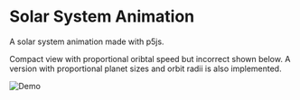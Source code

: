 # Solar System Animation
A solar system animation made with p5js.

Compact view with proportional oribtal speed but incorrect shown below. A version with proportional planet sizes and orbit radii is also implemented.

![Demo](https://user-images.githubusercontent.com/41476809/181555360-a9741fd0-11ae-453c-ad84-a8bdd15bd5d4.gif)

